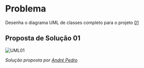 # Problema

Desenha o diagrama UML de classes completo para o projeto [01](04_uml/01)

## Proposta de Solução 01

![UML01](https://user-images.githubusercontent.com/33433474/40997305-154c2610-68fc-11e8-8958-9bf531003c11.png)

*Solução proposta por [André Pedro](https://github.com/andre-pedro)*